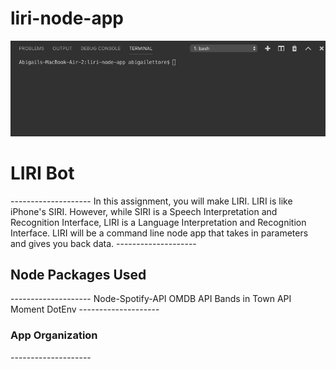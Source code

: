 # liri-node-app

![Liri.js Demo](demo.gif)

<h1> LIRI Bot </h1>
--------------------
In this assignment, you will make LIRI. LIRI is like iPhone's SIRI. However, while SIRI is a Speech Interpretation and Recognition Interface, LIRI is a Language Interpretation and Recognition Interface. LIRI will be a command line node app that takes in parameters and gives you back data.
--------------------
<h2>Node Packages Used</h2>
--------------------
Node-Spotify-API
OMDB API
Bands in Town API
Moment
DotEnv
--------------------
<h3>App Organization</h3>
--------------------

